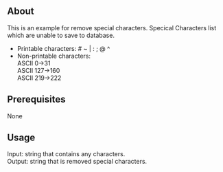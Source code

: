 ## About <a name = "about"></a>

This is an example for remove special characters.
Specical Characters list which are unable to save to database.
- Printable characters: #  ~ | : ; @ ^
- Non-printable characters: </br>
	ASCII 0->31</br>
	ASCII 127->160</br>
    ASCII 219->222 

## Prerequisites

None

## Usage <a name = "usage"></a>
Input: string that contains any characters. </br>
Output: string that is removed special characters.
